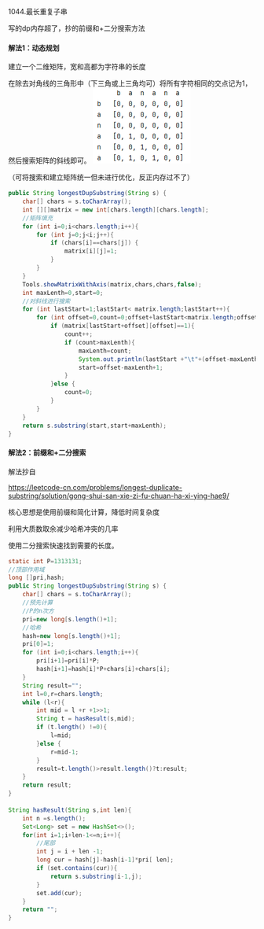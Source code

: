 1044.最长重复子串

写的dp内存超了，抄的前缀和+二分搜索方法

#### 解法1：动态规划

建立一个二维矩阵，宽和高都为字符串的长度

在除去对角线的三角形中（下三角或上三角均可）将所有字符相同的交点记为1，然后搜索矩阵的斜线即可。
![lc1044_2d_matrix.png](../_resources/lc1044_2d_matrix.png)

（可将搜索和建立矩阵统一但未进行优化，反正内存过不了）
```java
public String longestDupSubstring(String s) {
    char[] chars = s.toCharArray();
    int [][]matrix = new int[chars.length][chars.length];
    //矩阵填充
    for (int i=0;i<chars.length;i++){
        for (int j=0;j<i;j++){
            if (chars[i]==chars[j]) {
                matrix[i][j]=1;
            }
        }
    }
    Tools.showMatrixWithAxis(matrix,chars,chars,false);
    int maxLenth=0,start=0;
    //对斜线进行搜索
    for (int lastStart=1;lastStart< matrix.length;lastStart++){
        for (int offset=0,count=0;offset+lastStart<matrix.length;offset++){
            if (matrix[lastStart+offset][offset]==1){
                count++;
                if (count>maxLenth){
                    maxLenth=count;
                    System.out.println(lastStart +"\t"+(offset-maxLenth+1));
                    start=offset-maxLenth+1;
                }
            }else {
                count=0;
            }
        }
    }
    return s.substring(start,start+maxLenth);
}
```

#### 解法2：前缀和+二分搜索

解法抄自

https://leetcode-cn.com/problems/longest-duplicate-substring/solution/gong-shui-san-xie-zi-fu-chuan-ha-xi-ying-hae9/

核心思想是使用前缀和简化计算，降低时间复杂度

利用大质数取余减少哈希冲突的几率

使用二分搜索快速找到需要的长度。

```java
static int P=1313131;
//顶部作用域
long []pri,hash;
public String longestDupSubstring(String s) {
    char[] chars = s.toCharArray();
    //预先计算
    //P的n次方
    pri=new long[s.length()+1];
    //哈希
    hash=new long[s.length()+1];
    pri[0]=1;
    for (int i=0;i<chars.length;i++){
        pri[i+1]=pri[i]*P;
        hash[i+1]=hash[i]*P+chars[i]+chars[i];
    }
    String result="";
    int l=0,r=chars.length;
    while (l<r){
        int mid = l +r +1>>1;
        String t = hasResult(s,mid);
        if (t.length() !=0){
            l=mid;
        }else {
            r=mid-1;
        }
        result=t.length()>result.length()?t:result;
    }
    return result;
}

String hasResult(String s,int len){
    int n =s.length();
    Set<Long> set = new HashSet<>();
    for(int i=1;i+len-1<=n;i++){
        //尾部
        int j = i + len -1;
        long cur = hash[j]-hash[i-1]*pri[ len];
        if (set.contains(cur)){
            return s.substring(i-1,j);
        }
        set.add(cur);
    }
    return "";
}
```